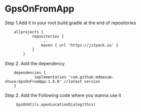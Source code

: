 # GpsOnFromApp

Step 1.Add it in your root build.gradle at the end of repositories

        allprojects {
                repositories {
                    ...
                    maven { url 'https://jitpack.io' }
                }
            }

Step 2. Add the dependency


    	dependencies {
    	         implementation 'com.github.mdmasum-shuvo:GpsOnFromApp:1.0.0' //latest version
    	}

Step 2. Add the Following code where you wanna use it
    
         GpsOnUtils.openLocationDialog(this)



